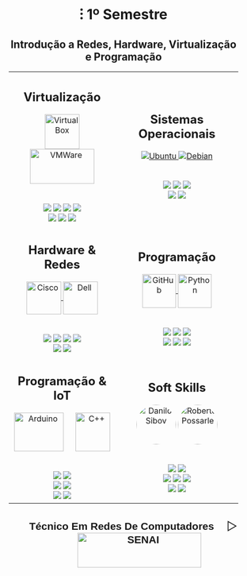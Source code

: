 <!DOCTYPE html>
<html>
<head>
  <style>
    h1, h2 {
      text-align: center;
    }
    @media (max-width: 768px) {
      h1 {
        font-size: 20px;
      }
      h2 {
        font-size: 16px;
      }
    }
  </style>
</head>
<body>
  <div style="max-width: 100%; padding: 0 20px;">
<h1>⁝ 1º Semestre</h1>
<h2>Introdução a Redes, Hardware, Virtualização e Programação</h2>
<body>
<table>
  <tr>
    <td align="center">
      <h2>Virtualização</h2>
      <a href="https://www.virtualbox.org/">
        <img align="center" alt="Virtual Box" height="70" width="70" src="https://www.vectorlogo.zone/logos/virtualbox/virtualbox-icon.svg" />
      </a>
      <a href="https://www.vmware.com">
        <img align="center" alt="VMWare" height="70" width="130" src="https://vectorwiki.com/images/WP5h6__vmware.svg" />
      </a>
      <br>
      <br><br>
      <img src="https://img.shields.io/badge/Instala%C3%A7%C3%A3o-E06661?logoColor=white&style=for-the-badge">
      <img src="https://img.shields.io/badge/Configuração-E06661?logoColor=white&style=for-the-badge">
      <img src="https://img.shields.io/badge/RAID-E06661?logoColor=white&style=for-the-badge">
      <img src="https://img.shields.io/badge/Conectividade-E06661?logoColor=white&style=for-the-badge">
     <br>
      <img src="https://img.shields.io/badge/Domínios-CA0100?logoColor=white&style=for-the-badge">
      <img src="https://img.shields.io/badge/Compartilhamento-CA0100?logoColor=white&style=for-the-badge">
      <img src="https://img.shields.io/badge/Backup-CA0100?logoColor=white&style=for-the-badge">
    </td>
    <td align="center">
      <h2>Sistemas Operacionais</h2>
      <a href="https://google.com">
        <img src="https://www.vectorlogo.zone/logos/ubuntu/ubuntu-icon.svg" alt="Ubuntu">
      </a>
      <a href="https://google.com">
        <img src="https://www.vectorlogo.zone/logos/debian/debian-icon.svg" alt="Debian">
      </a>
      <br>
      <br><br>
      <img src="https://img.shields.io/badge/Bare Metal-E06661?logoColor=white&style=for-the-badge">
      <img src="https://img.shields.io/badge/Baseado em SO-E06661?logoColor=white&style=for-the-badge">
      <img src="https://img.shields.io/badge/Instalação-E06661?logoColor=white&style=for-the-badge">
      <br>
      <img src="https://img.shields.io/badge/Configuração-CA0100?logoColor=white&style=for-the-badge">
      <img src="https://img.shields.io/badge/Simulação de Ambientes-CA0100?logoColor=white&style=for-the-badge">
    </td>
  </tr>
  <tr>
    <td align="center">
      <h2>Hardware & Redes</h2>
      <a href="https://google.com">
        <img align="center" alt="Cisco" height="66" width="70" src="https://www.vectorlogo.zone/logos/cisco/cisco-ar21.svg" />
      </a>
      <a href="https://google.com">
        <img align="center" alt="Dell" height="66" width="70" src="https://www.vectorlogo.zone/logos/dell/dell-icon.svg" />
      </a>
      <br>
      <br><br>
      <img src="https://img.shields.io/badge/Switching-6BA1EB?logoColor=black&style=for-the-badge">
      <img src="https://img.shields.io/badge/WiFi-6BA1EB?logoColor=black&style=for-the-badge">
      <img src="https://img.shields.io/badge/Infraestrutura-6BA1EB?logoColor=black&style=for-the-badge">
      <img src="https://img.shields.io/badge/Cabeamento-6BA1EB?logoColor=black&style=for-the-badge">
      <br>
      <img src="https://img.shields.io/badge/Modelos_OSI_&_TCP/IP-4671BC?logoColor=white&style=for-the-badge">
      <img src="https://img.shields.io/badge/Server_físico-4671BC?logoColor=white&style=for-the-badge">
    </td>
    <td align="center">
      <h2>Programação</h2>
      <a href="#">
        <img align="center" alt="GitHub" height="68" width="68" src="https://www.vectorlogo.zone/logos/github/github-tile.svg" />
      </a>
      <a href="#">
        <img align="center" alt="Python" height="68" width="68" src="https://www.vectorlogo.zone/logos/python/python-icon.svg" />
      </a>
      <br>
      <br><br>
      <img src="https://img.shields.io/badge/Lógica_de_Programação-F3D485?logoColor=black&style=for-the-badge">
      <img src="https://img.shields.io/badge/Funções-F3D485?logoColor=black&style=for-the-badge">
      <img src="https://img.shields.io/badge/GitHub-F3D485?logoColor=black&style=for-the-badge">
      <br>
      <img src="https://img.shields.io/badge/Python-F3D485?logoColor=black&style=for-the-badge">
      <img src="https://img.shields.io/badge/VS Code-F3D485?logoColor=black&style=for-the-badge">
      <img src="https://img.shields.io/badge/Função-F3D485?logoColor=black&style=for-the-badge">
    </td>
  </tr>
  <tr>
    <td align="center">
      <h2>Programação & IoT</h2>
      <a>
        <img align="center" alt="Arduino" height="78" width="100" src="https://upload.wikimedia.org/wikipedia/commons/thumb/8/87/Arduino_Logo.svg/2560px-Arduino_Logo.svg.png"/>
        ㅤ
        <img align="center" alt="C++" height="78" width="70" src="https://upload.wikimedia.org/wikipedia/commons/thumb/1/18/ISO_C%2B%2B_Logo.svg/800px-ISO_C%2B%2B_Logo.svg.png"/>
      </a>
      <br>
      <br><br>
     <img src="https://img.shields.io/badge/Fundamentos-79A2AE?logoColor=black&style=for-the-badge">
     <img src="https://img.shields.io/badge/Lógica de Programação-79A2AE?logoColor=black&style=for-the-badge">
      <br>
     <img src="https://img.shields.io/badge/Bibliotecas-79A2AE?logoColor=black&style=for-the-badge">
      <img src="https://img.shields.io/badge/Projetos Práticos-45818E?logoColor=white&style=for-the-badge">
     <br>
     <img src="https://img.shields.io/badge/VS Code-45818E?logoColor=white&style=for-the-badge">
     <img src="https://img.shields.io/badge/Funçoes-45818E?logoColor=white&style=for-the-badge">
    </td>
    <td align="center">
      <h2>Soft Skills</h2>
      <a>
        <img align="center" alt="Danilo Sibov" height="80" width="80" src="https://i.ibb.co/WsctYM7/z-XDujcqn-t-removebg-preview.png" style="border-radius: 50%;">
      </a>
      <a>
          <img align="center" alt="Roberto Possarle" height="80" width="80" src="https://i.ibb.co/PGsPNbz/Sy34sx4-D-t-removebg-preview-1.png" style="border-radius: 50%;">
      </a>
      <br>
      <br><br>
      <img src="https://img.shields.io/badge/Trabalho_em_equipe-C07A9E?logoColor=black&style=for-the-badge">
      <img src="https://img.shields.io/badge/Técnica de Apresentação-C07A9E?logoColor=black&style=for-the-badge">
     <br>
      <img src="https://img.shields.io/badge/Email-A54E79?logoColor=white&style=for-the-badge">
      <img src="https://img.shields.io/badge/LinkedIn-A54E79?logoColor=white&style=for-the-badge">
      <img src="https://img.shields.io/badge/Currículo_profissional-A54E79?logoColor=white&style=for-the-badge">
     <br>
      <img src="https://img.shields.io/badge/Relatório_técnico-C17BA0?logoColor=black&style=for-the-badge">
      <img src="https://img.shields.io/badge/Documentação-C17BA0?logoColor=black&style=for-the-badge">
    </td>
  </tr>
</table>
</body>
</html>
    <table>
<a>
<h2 style="font-family: 'Bodoni', sans-serif;">ㅤㅤTécnico Em Redes De Computadores ㅤ▷ㅤㅤㅤ
  <img align="center" alt="SENAI" height="70" width="250" src="https://alu-cek.com.br/web/wp-content/uploads/2016/09/logo-senai.fw_-400x103.png" alt="Logo do SENAI">
</h2>
</a>
</table>
